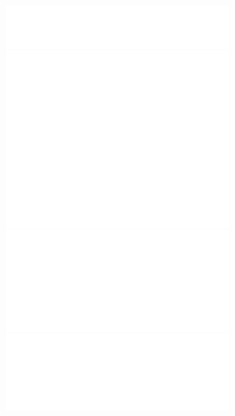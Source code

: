 <div>
  <img src="/metrics.classic.svg" alt="Metrics Classic">
  <img src="/metrics.plugin.anilist.svg" alt="Metrics Anilist">
  
<img src="/metrics.plugin.isocalendar.halfyear.svg" alt="Metrics IsoCalendar Half Year">
<img src="/metrics.plugin.languages.details.svg" alt="Metrics Language Details">
  
</div>
